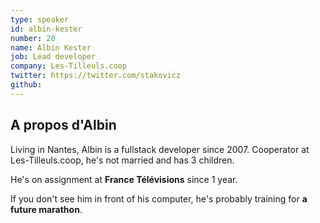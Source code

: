 ```yaml
---
type: speaker
id: albin-kester
number: 20
name: Albin Kester
job: Lead developer
company: Les-Tilleuls.coop
twitter: https://twitter.com/stakovicz
github:
---
```


## A propos d'Albin

Living in Nantes, Albin is a fullstack developer since 2007. Cooperator at Les-Tilleuls.coop, he's not married and has 3 children.

He's on assignment at **France Télévisions** since 1 year.

If you don't see him in front of his computer, he's probably training for **a future marathon**.
